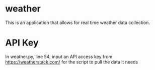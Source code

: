 # weather
This is an application that allows for real time weather data collection.


# API Key
In weather.py, line 54, input an API access key from https://weatherstack.com/ for the script to pull the data it needs
